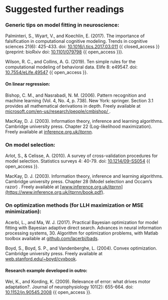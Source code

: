# Suggested further readings 

### Generic tips on model fitting in neuroscience: 

Palminteri, S., Wyart, V., and Koechlin, E. (2017). The importance of falsification in computational cognitive modeling. Trends in cognitive sciences 21(6): 425-433. doi: [10.1016/j.tics.2017.03.011](https://doi.org/10.1016/j.tics.2017.03.011) {{ closed_access }} (preprint: bioRxiv doi: [10.1101/079798](https://doi.org/10.1101/079798) {{ open_access }}).

Wilson, R. C., and Collins, A. G. (2019). Ten simple rules for the computational modeling of behavioral data. Elife 8: e49547. doi: [10.7554/eLife.49547](https://doi.org/10.7554/eLife.49547) {{ open_access }}.

#### On linear regression: 

Bishop, C. M., and Nasrabadi, N. M. (2006). Pattern recognition and machine learning (Vol. 4, No. 4, p. 738). New York: springer. Section 3.1 provides all mathematical derivations in depth. Freely available at [microsoft.com/en-us/research/people/cmbishop/ ](https://www.microsoft.com/en-us/research/people/cmbishop/).

MacKay, D. J. (2003). Information theory, inference and learning algorithms. Cambridge university press. Chapter 22 (Log-likelihood maximization). Freely available at [inference.org.uk/itprnn](https://www.inference.org.uk/itprnn/book.pdf).

### On model selection: 

Arlot, S., & Celisse, A. (2010). A survey of cross-validation procedures for model selection. Statistics surveys 4: 40-79. doi: [10.1214/09-SS054](https://doi.org/10.1214/09-SS054) {{ open_access }}.

MacKay, D. J. (2003). Information theory, inference and learning algorithms. Cambridge university press. Chapter 28 (Model selection and Occam’s razor) . Freely available at [www.inference.org.uk/itprnn](https://www.inference.org.uk/itprnn/book.pdf).

### On optimization methods (for LLH maximization or MSE minimization): 

Acerbi, L., and Ma, W. J. (2017). Practical Bayesian optimization for model fitting with Bayesian adaptive direct search. Advances in neural information processing systems, 30. Algorithm for optimization problems, with Matlab toolbox available at [github.com/lacerbi/bads](https://github.com/lacerbi/bads).

Boyd, S., Boyd, S. P., and Vandenberghe, L. (2004). Convex optimization. Cambridge university press. Freely available at [web.stanford.edu/~boyd/cvxbook](https://web.stanford.edu/~boyd/cvxbook).

#### Research example developed in outro:

Wei, K., and Kording, K. (2009). Relevance of error: what drives motor adaptation?. Journal of neurophysiology 101(2): 655-664. doi: [10.1152/jn.90545.2008](https://doi.org/10.1152/jn.90545.2008) {{ open_access }}.
